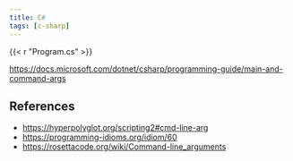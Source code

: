 ```yaml
---
title: C#
tags: [c-sharp]
---
```


{{< r "Program.cs" >}}

<https://docs.microsoft.com/dotnet/csharp/programming-guide/main-and-command-args>

## References

- <https://hyperpolyglot.org/scripting2#cmd-line-arg>
- <https://programming-idioms.org/idiom/60>
- <https://rosettacode.org/wiki/Command-line_arguments>
